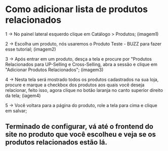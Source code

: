 # Como adicionar lista de produtos relacionados 

1 -> No painel lateral esquerdo clique em Catálogo > Produtos;
(imagem1)

2 -> Escolha um produto, nós usaremos o Produto Teste - BUZZ para fazer esse tutorial;
(imagem2)

3 -> Após entrar em um produto, desça a tela e procure por "Produtos Relacionados para UP-Selling e Cross-Selling, abra a sessão e clique em "Adicionar Produtos Relacionados";
(imagem3)

4 -> Nesta tela será mostrado todos os produtos cadastrados na sua loja, procure e marque a checkbox dos produtos aos quais você deseja relacionar, feito isso, agora clique no botão laranja no canto superior direito da tela;
(iagem4)

5 -> Você voltara para a página do produto, role a tela para cima e clique em salvar;

## Terminado de configurar, vá até o frontend do site no produto que você escolheu e veja se os produtos relacionados estão lá.